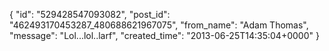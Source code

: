  {
   "id": "529428547093082",
   "post_id": "462493170453287_480688621967075",
   "from_name": "Adam Thomas",
   "message": "Lol...lol..larf",
   "created_time": "2013-06-25T14:35:04+0000"
 }
